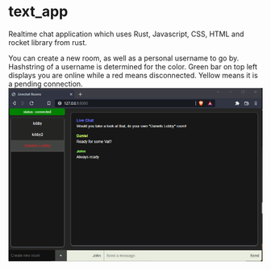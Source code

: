 # text_app
Realtime chat application which uses Rust, Javascript, CSS, HTML and rocket library from rust.

You can create a new room, as well as a personal username to go by. Hashstring of a username is determined for the color. Green bar on top left displays you are online while a red means disconnected. Yellow means it is a pending connection.
<img src = "https://github.com/danielarcini/text_app/blob/main/img/livechat.png">
